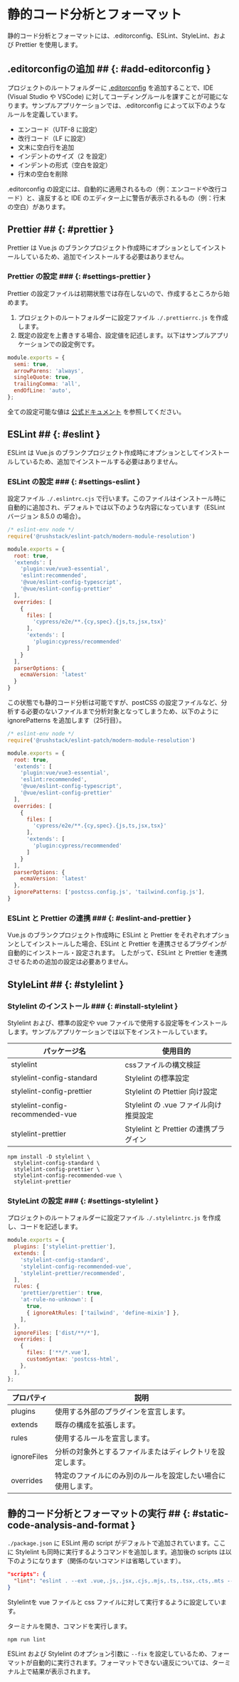 # 静的コード分析とフォーマット

静的コード分析とフォーマットには、.editorconfig、ESLint、StyleLint、および Prettier を使用します。

## .editorconfigの追加 ## {: #add-editorconfig }

プロジェクトのルートフォルダーに [.editorconfig](https://docs.microsoft.com/ja-jp/visualstudio/ide/create-portable-custom-editor-options) を追加することで、IDE (Visual Studio や VSCode) に対してコーディングルールを課すことが可能になります。サンプルアプリケーションでは、.editorconfig によって以下のようなルールを定義しています。

- エンコード（UTF-8 に設定）
- 改行コード（LF に設定）
- 文末に空白行を追加
- インデントのサイズ（2 を設定）
- インデントの形式（空白を設定）
- 行末の空白を削除

.editorconfig の設定には、自動的に適用されるもの（例：エンコードや改行コード）と、違反すると IDE のエディター上に警告が表示されるもの（例：行末の空白）があります。

## Prettier ## {: #prettier }

Prettier は Vue.js のブランクプロジェクト作成時にオプションとしてインストールしているため、追加でインストールする必要はありません。

### Prettier の設定 ### {: #settings-prettier }

Prettier の設定ファイルは初期状態では存在しないので、作成するところから始めます。

1. プロジェクトのルートフォルダーに設定ファイル ```./.prettierrc.js``` を作成します。
1. 既定の設定を上書きする場合、設定値を記述します。以下はサンプルアプリケーションでの設定例です。

```javascript
module.exports = {
  semi: true,
  arrowParens: 'always',
  singleQuote: true,
  trailingComma: 'all',
  endOfLine: 'auto',
};
```

全ての設定可能な値は [公式ドキュメント](https://prettier.io/docs/en/options.html) を参照してください。

## ESLint ## {: #eslint }

ESLint は Vue.js のブランクプロジェクト作成時にオプションとしてインストールしているため、追加でインストールする必要はありません。

### ESLint の設定 ### {: #settings-eslint }

設定ファイル ```./.eslintrc.cjs``` で行います。このファイルはインストール時に自動的に追加され、デフォルトでは以下のような内容になっています（ESLint バージョン 8.5.0 の場合）。

```javascript
/* eslint-env node */
require('@rushstack/eslint-patch/modern-module-resolution')

module.exports = {
  root: true,
  'extends': [
    'plugin:vue/vue3-essential',
    'eslint:recommended',
    '@vue/eslint-config-typescript',
    '@vue/eslint-config-prettier'
  ],
  overrides: [
    {
      files: [
        'cypress/e2e/**.{cy,spec}.{js,ts,jsx,tsx}'
      ],
      'extends': [
        'plugin:cypress/recommended'
      ]
    }
  ],
  parserOptions: {
    ecmaVersion: 'latest'
  }
}
```

この状態でも静的コード分析は可能ですが、postCSS の設定ファイルなど、分析する必要のないファイルまで分析対象となってしまうため、以下のように ignorePatterns を追加します（25行目）。

```javascript
/* eslint-env node */
require('@rushstack/eslint-patch/modern-module-resolution')

module.exports = {
  root: true,
  'extends': [
    'plugin:vue/vue3-essential',
    'eslint:recommended',
    '@vue/eslint-config-typescript',
    '@vue/eslint-config-prettier'
  ],
  overrides: [
    {
      files: [
        'cypress/e2e/**.{cy,spec}.{js,ts,jsx,tsx}'
      ],
      'extends': [
        'plugin:cypress/recommended'
      ]
    }
  ],
  parserOptions: {
    ecmaVersion: 'latest'
  },
  ignorePatterns: ['postcss.config.js', 'tailwind.config.js'],
}
```

### ESLint と Prettier の連携 ### {: #eslint-and-prettier }

Vue.js のブランクプロジェクト作成時に ESLint と Prettier をそれぞれオプションとしてインストールした場合、ESLint と Prettier を連携させるプラグインが自動的にインストール・設定されます。
したがって、ESLint と Prettier を連携させるための追加の設定は必要ありません。

## StyleLint ## {: #stylelint }

### Stylelint のインストール ### {: #install-stylelint }

Stylelint および、標準の設定や vue ファイルで使用する設定等をインストールします。サンプルアプリケーションでは以下をインストールしています。

| パッケージ名                      | 使用目的 |
|----------------------------------|----------|
|stylelint                         |cssファイルの構文検証|
|stylelint-config-standard         |Stylelint の標準設定|
|stylelint-config-prettier         |Stylelint の Ptettier 向け設定|
|stylelint-config-recommended-vue  |Stylelint の .vue ファイル向け推奨設定|
|stylelint-prettier                |Stylelint と Prettier の連携プラグイン|

```terminal
npm install -D stylelint \
  stylelint-config-standard \
  stylelint-config-prettier \
  stylelint-config-recommended-vue \
  stylelint-prettier
```

### StyleLint の設定 ### {: #settings-stylelint }

プロジェクトのルートフォルダーに設定ファイル ```./.stylelintrc.js``` を作成し、コードを記述します。

```javascript
module.exports = {
  plugins: ['stylelint-prettier'],
  extends: [
    'stylelint-config-standard',
    'stylelint-config-recommended-vue',
    'stylelint-prettier/recommended',
  ],
  rules: {
    'prettier/prettier': true,
    'at-rule-no-unknown': [
      true,
      { ignoreAtRules: ['tailwind', 'define-mixin'] },
    ],
  },
  ignoreFiles: ['dist/**/*'],
  overrides: [
    {
      files: ['**/*.vue'],
      customSyntax: 'postcss-html',
    },
  ],
};
```

|プロパティ  |説明|
|-----------|---|
|plugins    |使用する外部のプラグインを宣言します。|
|extends    |既存の構成を拡張します。|
|rules      |使用するルールを宣言します。|
|ignoreFiles|分析の対象外とするファイルまたはディレクトリを設定します。|
|overrides  |特定のファイルにのみ別のルールを設定したい場合に使用します。|

## 静的コード分析とフォーマットの実行 ## {: #static-code-analysis-and-format }

```./package.json``` に ESLint 用の script がデフォルトで追加されています。ここに Stylelint も同時に実行するようコマンドを追加します。追加後の scripts は以下のようになります（関係のないコマンドは省略しています）。

```json
"scripts": {
  "lint": "eslint . --ext .vue,.js,.jsx,.cjs,.mjs,.ts,.tsx,.cts,.mts --fix --ignore-path .gitignore && stylelint **/*.{vue,css} --fix",
}
```

Stylelintを vue ファイルと css ファイルに対して実行するように設定しています。

ターミナルを開き、コマンドを実行します。

```terminal
npm run lint
```

ESLint および Stylelint のオプション引数に ```--fix``` を設定しているため、フォーマットが自動的に実行されます。フォーマットできない違反については、ターミナル上で結果が表示されます。
